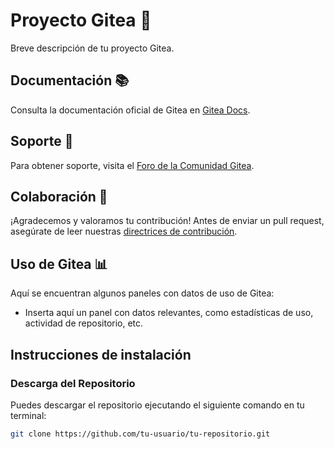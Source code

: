 # Proyecto Gitea 🚀

Breve descripción de tu proyecto Gitea.

## Documentación 📚

Consulta la documentación oficial de Gitea en [Gitea Docs](https://docs.gitea.io/).

## Soporte 🤝

Para obtener soporte, visita el [Foro de la Comunidad Gitea](https://discourse.gitea.io/).

## Colaboración 🌟

¡Agradecemos y valoramos tu contribución! Antes de enviar un pull request, asegúrate de leer nuestras [directrices de contribución](CONTRIBUTING.md).

## Uso de Gitea 📊

Aquí se encuentran algunos paneles con datos de uso de Gitea:

- Inserta aquí un panel con datos relevantes, como estadísticas de uso, actividad de repositorio, etc.

## Instrucciones de instalación

### Descarga del Repositorio

Puedes descargar el repositorio ejecutando el siguiente comando en tu terminal:

```bash
git clone https://github.com/tu-usuario/tu-repositorio.git
